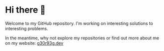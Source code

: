 # Hi there 👋

Welcome to my GitHub repository.
I'm working on interesting solutions to interesting problems.

In the meantime, why not explore my repositories or find out more about me on my website: [g30r93g.dev](https://g30r93g.dev)

